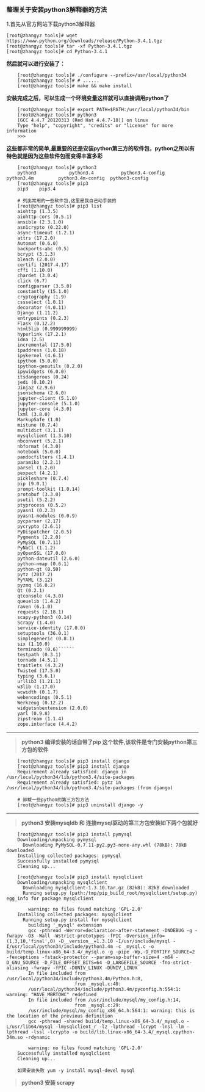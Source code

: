 ### 整理关于安装python3解释器的方法

1.首先从官方网站下载python3解释器
```shell
[root@zhangyz tools]# wget https://www.python.org/downloads/release/Python-3.4.1.tgz 
[root@zhangyz tools]# tar -xf Python-3.4.1.tgz
[root@zhangyz tools]# cd Python-3.4.1
```

**然后就可以进行安装了：**

		[root@zhangyz tools]# ./configure --prefix=/usr/local/python34
		[root@zhangyz tools]# # ......
		[root@zhangyz tools]# make && make install

**安装完成之后，可以生成一个环境变量这样就可以直接调用python了**

		[root@zhangyz tools]# export PATH=$PATH:/usr/local/python34/bin
		[root@zhangyz tools]# python3
		[GCC 4.4.7 20120313 (Red Hat 4.4.7-18)] on linux
		Type "help", "copyright", "credits" or "license" for more information
		>>>
		

**这些都非常的简单,最重要的还是安装python第三方的软件包，python之所以有特色就是因为这些软件包而变得丰富多彩**
 
		[root@zhangyz tools]# python3
		python3            python3.4          python3.4-config   python3.4m         python3.4m-config  python3-config   
		[root@zhangyz tools]# pip3
		pip3    pip3.4  

		# 列出常用的一些软件包,这里是我自己动手装的
		[root@zhangyz tools]# pip3 list
		aiohttp (1.3.5)
		aiohttp-cors (0.5.1)
		ansible (2.3.1.0)
		asn1crypto (0.22.0)
		async-timeout (1.2.1)
		attrs (17.2.0)
		Automat (0.6.0)
		backports-abc (0.5)
		bcrypt (3.1.3)
		bleach (2.0.0)
		certifi (2017.4.17)
		cffi (1.10.0)
		chardet (3.0.4)
		click (6.7)
		configparser (3.5.0)
		constantly (15.1.0)
		cryptography (1.9)
		cssselect (1.0.1)
		decorator (4.0.11)
		Django (1.11.2)
		entrypoints (0.2.3)
		Flask (0.12.2)
		html5lib (0.999999999)
		hyperlink (17.2.1)
		idna (2.5)
		incremental (17.5.0)
		ipaddress (1.0.18)
		ipykernel (4.6.1)
		ipython (5.0.0)
		ipython-genutils (0.2.0)
		ipywidgets (6.0.0)
		itsdangerous (0.24)
		jedi (0.10.2)
		Jinja2 (2.9.6)
		jsonschema (2.6.0)
		jupyter-client (5.1.0)
		jupyter-console (5.1.0)
		jupyter-core (4.3.0)
		lxml (3.8.0)
		MarkupSafe (1.0)
		mistune (0.7.4)
		multidict (3.1.1)
		mysqlclient (1.3.10)
		nbconvert (5.2.1)
		nbformat (4.3.0)
		notebook (5.0.0)
		pandocfilters (1.4.1)
		paramiko (2.2.1)
		parsel (1.2.0)
		pexpect (4.2.1)
		pickleshare (0.7.4)
		pip (9.0.1)
		prompt-toolkit (1.0.14)
		protobuf (3.3.0)
		psutil (5.2.2)
		ptyprocess (0.5.2)
		pyasn1 (0.2.3)
		pyasn1-modules (0.0.9)
		pycparser (2.17)
		pycrypto (2.6.1)
		PyDispatcher (2.0.5)
		Pygments (2.2.0)
		PyMySQL (0.7.11)
		PyNaCl (1.1.2)
		pyOpenSSL (17.0.0)
		python-dateutil (2.6.0)
		python-nmap (0.6.1)
		python-qt (0.50)
		pytz (2017.2)
		PyYAML (3.12)
		pyzmq (16.0.2)
		Qt (0.2.1)
		qtconsole (4.3.0)
		queuelib (1.4.2)
		raven (6.1.0)
		requests (2.18.1)
		scapy-python3 (0.14)
		Scrapy (1.4.0)
		service-identity (17.0.0)
		setuptools (36.0.1)
		simplegeneric (0.8.1)
		six (1.10.0)
		terminado (0.6)``````
		testpath (0.3.1)
		tornado (4.5.1)
		traitlets (4.3.2)
		Twisted (17.5.0)
		typing (3.6.1)
		urllib3 (1.21.1)
		w3lib (1.17.0)
		wcwidth (0.1.7)
		webencodings (0.5.1)
		Werkzeug (0.12.2)
		widgetsnbextension (2.0.0)
		yarl (0.9.8)
		zipstream (1.1.4)
		zope.interface (4.4.2)



----------

 
> **python3 编译安装的话自带了pip 这个软件,该软件是专门安装python第三方包的软件**

		[root@zhangyz tools]# pip3 install django
		[root@zhangyz tools]# pip3 install django
		Requirement already satisfied: django in /usr/local/python34/lib/python3.4/site-packages
		Requirement already satisfied: pytz in /usr/local/python34/lib/python3.4/site-packages (from django)

		# 卸载一些python的第三方包方法		
		[root@zhangyz tools]# pip3 uninstall django -y


***


> **python3 安装mysqldb 和 连接mysql驱动的第三方包安装如下两个包就好**

		[root@zhangyz tools]# pip3 install pymysql
		Downloading/unpacking pymysql
		  Downloading PyMySQL-0.7.11-py2.py3-none-any.whl (78kB): 78kB downloaded
		Installing collected packages: pymysql
		Successfully installed pymysql
		Cleaning up...

		[root@zhangyz tools]# pip3 install mysqlclient
		Downloading/unpacking mysqlclient
		  Downloading mysqlclient-1.3.10.tar.gz (82kB): 82kB downloaded
		  Running setup.py (path:/tmp/pip_build_root/mysqlclient/setup.py) egg_info for package mysqlclient
    
		    warning: no files found matching 'GPL-2.0'
		Installing collected packages: mysqlclient
		  Running setup.py install for mysqlclient
		    building '_mysql' extension
		    gcc -pthread -Werror=declaration-after-statement -DNDEBUG -g -fwrapv -O3 -Wall -Wstrict-prototypes -fPIC -Dversion_info=(1,3,10,'final',0) -D__version__=1.3.10 -I/usr/include/mysql -I/usr/local/python34/include/python3.4m -c _mysql.c -o build/temp.linux-x86_64-3.4/_mysql.o -g -pipe -Wp,-D_FORTIFY_SOURCE=2 -fexceptions -fstack-protector --param=ssp-buffer-size=4 -m64 -D_GNU_SOURCE -D_FILE_OFFSET_BITS=64 -D_LARGEFILE_SOURCE -fno-strict-aliasing -fwrapv -fPIC -DUNIV_LINUX -DUNIV_LINUX
		    In file included from /usr/local/python34/include/python3.4m/Python.h:8,
		                     from _mysql.c:40:
		    /usr/local/python34/include/python3.4m/pyconfig.h:554:1: warning: "HAVE_MBRTOWC" redefined
		    In file included from /usr/include/mysql/my_config.h:14,
		                     from _mysql.c:29:
		    /usr/include/mysql/my_config_x86_64.h:564:1: warning: this is the location of the previous definition
		    gcc -pthread -shared build/temp.linux-x86_64-3.4/_mysql.o -L/usr/lib64/mysql -lmysqlclient_r -lz -lpthread -lcrypt -lnsl -lm -lpthread -lssl -lcrypto -o build/lib.linux-x86_64-3.4/_mysql.cpython-34m.so -rdynamic
		    
		    warning: no files found matching 'GPL-2.0'
		Successfully installed mysqlclient
		Cleaning up...

		如果安装失败 yum -y install mysql-devel mysql



> **python3 安装 scrapy**
		
